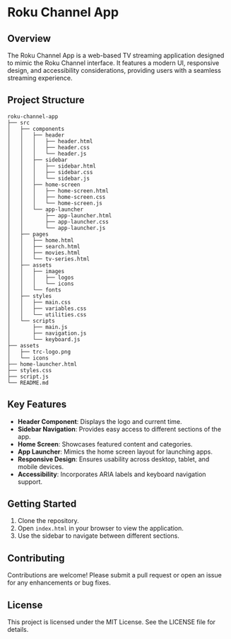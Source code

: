 # Roku Channel App

## Overview
The Roku Channel App is a web-based TV streaming application designed to mimic the Roku Channel interface. It features a modern UI, responsive design, and accessibility considerations, providing users with a seamless streaming experience.

## Project Structure
```
roku-channel-app
├── src
│   ├── components
│   │   ├── header
│   │   │   ├── header.html
│   │   │   ├── header.css
│   │   │   └── header.js
│   │   ├── sidebar
│   │   │   ├── sidebar.html
│   │   │   ├── sidebar.css
│   │   │   └── sidebar.js
│   │   ├── home-screen
│   │   │   ├── home-screen.html
│   │   │   ├── home-screen.css
│   │   │   └── home-screen.js
│   │   └── app-launcher
│   │       ├── app-launcher.html
│   │       ├── app-launcher.css
│   │       └── app-launcher.js
│   ├── pages
│   │   ├── home.html
│   │   ├── search.html
│   │   ├── movies.html
│   │   └── tv-series.html
│   ├── assets
│   │   ├── images
│   │   │   ├── logos
│   │   │   └── icons
│   │   └── fonts
│   ├── styles
│   │   ├── main.css
│   │   ├── variables.css
│   │   └── utilities.css
│   └── scripts
│       ├── main.js
│       ├── navigation.js
│       └── keyboard.js
├── assets
│   ├── trc-logo.png
│   └── icons
├── home-launcher.html
├── styles.css
├── script.js
└── README.md
```

## Key Features
- **Header Component**: Displays the logo and current time.
- **Sidebar Navigation**: Provides easy access to different sections of the app.
- **Home Screen**: Showcases featured content and categories.
- **App Launcher**: Mimics the home screen layout for launching apps.
- **Responsive Design**: Ensures usability across desktop, tablet, and mobile devices.
- **Accessibility**: Incorporates ARIA labels and keyboard navigation support.

## Getting Started
1. Clone the repository.
2. Open `index.html` in your browser to view the application.
3. Use the sidebar to navigate between different sections.

## Contributing
Contributions are welcome! Please submit a pull request or open an issue for any enhancements or bug fixes.

## License
This project is licensed under the MIT License. See the LICENSE file for details.